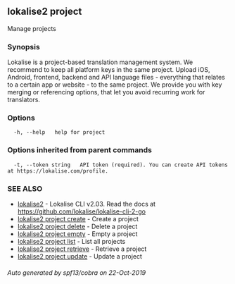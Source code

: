 ## lokalise2 project

Manage projects

### Synopsis

Lokalise is a project-based translation management system. We recommend to keep all platform keys in the same project. Upload iOS, Android, frontend, backend and API language files - everything that relates to a certain app or website - to the same project. We provide you with key merging or referencing options, that let you avoid recurring work for translators.

### Options

```
  -h, --help   help for project
```

### Options inherited from parent commands

```
  -t, --token string   API token (required). You can create API tokens at https://lokalise.com/profile.
```

### SEE ALSO

* [lokalise2](lokalise2.md)	 - Lokalise CLI v2.03. Read the docs at https://github.com/lokalise/lokalise-cli-2-go
* [lokalise2 project create](lokalise2_project_create.md)	 - Create a project
* [lokalise2 project delete](lokalise2_project_delete.md)	 - Delete a project
* [lokalise2 project empty](lokalise2_project_empty.md)	 - Empty a project
* [lokalise2 project list](lokalise2_project_list.md)	 - List all projects
* [lokalise2 project retrieve](lokalise2_project_retrieve.md)	 - Retrieve a project
* [lokalise2 project update](lokalise2_project_update.md)	 - Update a project

###### Auto generated by spf13/cobra on 22-Oct-2019

